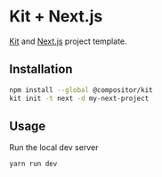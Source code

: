 # Kit + Next.js

[Kit][kit] and [Next.js][next] project template.

## Installation

```sh
npm install --global @compositor/kit
kit init -t next -d my-next-project
```

## Usage

Run the local dev server

```sh
yarn run dev
```

[kit]: https://github.com/c8r/kit
[next]: https://github.com/zeit/next.js
